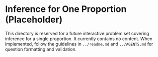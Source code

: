 # Inference for One Proportion (Placeholder)

This directory is reserved for a future interactive problem set covering inference for a single proportion. It currently contains no content. When implemented, follow the guidelines in `../readme.md` and `../AGENTS.md` for question formatting and validation.

